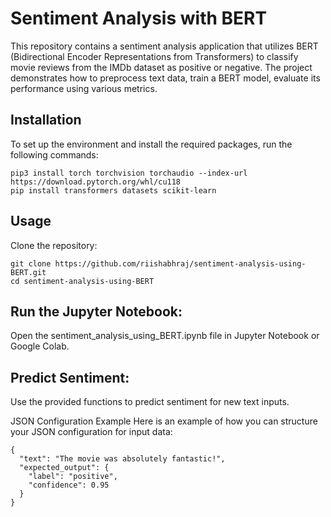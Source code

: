 # Sentiment Analysis with BERT

This repository contains a sentiment analysis application that utilizes 
BERT (Bidirectional Encoder Representations from Transformers) to classify 
movie reviews from the IMDb dataset as positive or negative. 
The project demonstrates how to preprocess text data, train a BERT model, 
evaluate its performance using various metrics.

## Installation
To set up the environment and install the required packages, run the following commands:
``` 
pip3 install torch torchvision torchaudio --index-url https://download.pytorch.org/whl/cu118
pip install transformers datasets scikit-learn
```

## Usage
Clone the repository:
```
git clone https://github.com/riishabhraj/sentiment-analysis-using-BERT.git
cd sentiment-analysis-using-BERT
```

## Run the Jupyter Notebook:
Open the sentiment_analysis_using_BERT.ipynb file in Jupyter Notebook or Google Colab.

## Predict Sentiment:
Use the provided functions to predict sentiment for new text inputs.

JSON Configuration Example
Here is an example of how you can structure your JSON configuration for input data:
``` 
{
  "text": "The movie was absolutely fantastic!",
  "expected_output": {
    "label": "positive",
    "confidence": 0.95
  }
}
``` 
